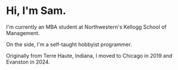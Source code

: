 # Hi, I'm Sam.

I'm currently an MBA student at Northwestern's Kellogg School of Management.

On the side, I'm a self-taught hobbyist programmer.

Originally from Terre Haute, Indiana, I moved to Chicago in 2019 and Evanston in 2024.